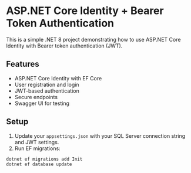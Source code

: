 # ASP.NET Core Identity + Bearer Token Authentication

This is a simple .NET 8 project demonstrating how to use ASP.NET Core Identity with Bearer token authentication (JWT).

## Features

- ASP.NET Core Identity with EF Core
- User registration and login
- JWT-based authentication
- Secure endpoints
- Swagger UI for testing

## Setup

1. Update your `appsettings.json` with your SQL Server connection string and JWT settings.
2. Run EF migrations:

```bash
dotnet ef migrations add Init
dotnet ef database update
